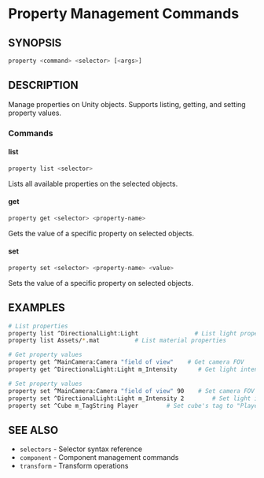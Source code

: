 # Property Management Commands

## SYNOPSIS
```bash
property <command> <selector> [<args>]
```

## DESCRIPTION
Manage properties on Unity objects. Supports listing, getting, and setting property values.

### Commands

#### list
```bash
property list <selector>
```
Lists all available properties on the selected objects.

#### get
```bash
property get <selector> <property-name>
```
Gets the value of a specific property on selected objects.

#### set
```bash
property set <selector> <property-name> <value>
```
Sets the value of a specific property on selected objects.

## EXAMPLES
```bash
# List properties
property list ^DirectionalLight:Light                # List light properties
property list Assets/*.mat          # List material properties

# Get property values
property get ^MainCamera:Camera "field of view"    # Get camera FOV
property get ^DirectionalLight:Light m_Intensity      # Get light intensity

# Set property values
property set ^MainCamera:Camera "field of view" 90    # Set camera FOV to 90
property set ^DirectionalLight:Light m_Intensity 2        # Set light intensity to 2
property set ^Cube m_TagString Player        # Set cube's tag to "Player"
```

## SEE ALSO
- `selectors` - Selector syntax reference
- `component` - Component management commands
- `transform` - Transform operations
